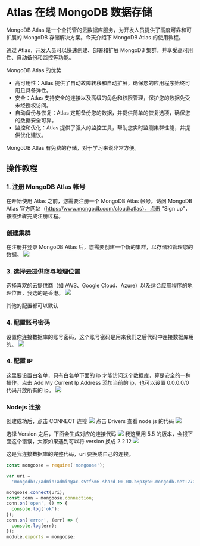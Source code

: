 # Atlas 在线 MongoDB 数据存储

MongoDB Atlas 是一个全托管的云数据库服务，为开发人员提供了高度可靠和可扩展的 MongoDB 存储解决方案。今天介绍下 MongoDB Atlas 的使用教程。

通过 Atlas，开发人员可以快速创建、部署和扩展 MongoDB 集群，并享受高可用性、自动备份和监控等功能。

MongoDB Atlas 的优势

- 高可用性：Atlas 提供了自动故障转移和自动扩展，确保您的应用程序始终可用且具备弹性。
- 安全：Atlas 支持安全的连接以及高级的角色和权限管理，保护您的数据免受未经授权访问。
- 自动备份与恢复：Atlas 定期备份您的数据，并提供简单的恢复选项，确保您的数据安全可靠。
- 监控和优化：Atlas 提供了强大的监控工具，帮助您实时监测集群性能，并提供优化建议。

MongoDB Atlas 有免费的存储，对于学习来说非常方便。

## 操作教程

### 1. 注册 MongoDB Atlas 帐号

在开始使用 Atlas 之前，您需要注册一个 MongoDB Atlas 帐号。访问 MongoDB Atlas 官方网站（https://www.mongodb.com/cloud/atlas），点击 "Sign up"，按照步骤完成注册过程。

### 创建集群

在注册并登录 MongoDB Atlas 后，您需要创建一个新的集群，以存储和管理您的数据。
![](./assets/1.png)

### 3. 选择云提供商与地理位置

选择喜欢的云提供商（如 AWS、Google Cloud、Azure）以及适合应用程序的地理位置，我选的是香港。
![](./assets/2.png)

其他的配置都可以默认

### 4. 配置账号密码

设置你连接数据库的账号密码，这个账号密码是用来我们之后代码中连接数据库用的。
![](./assets/3.png)

### 4. 配置 IP

这里要设置白名单，只有白名单下面的 ip 才能访问这个数据库，算是安全的一种操作。点击 Add My Current Ip Address 添加当前的 ip，也可以设置 0.0.0.0/0 代码开放所有的 ip。
![](./assets/4.png)

### Nodejs 连接

创建成功后，点击 CONNECT 连接
![](./assets/5.png)
点击 Drivers 查看 node.js 的代码
![](./assets/5-1.png)

选择 Version 之后，下面会生成对应的连接代码
![](./assets/7.png)
我这里用 5.5 的版本，会报下面这个错误，大家如果遇到可以将 version 换成 2.2.12
![](./assets/8.png)

这是我连接数据库的完整代码，uri 要换成自己的连接。

```js
const mongoose = require('mongoose');

var uri =
  'mongodb://admin:admin@ac-s5tf5m6-shard-00-00.b8p3ya0.mongodb.net:27017,ac-s5tf5m6-shard-00-01.b8p3ya0.mongodb.net:27017,ac-s5tf5m6-shard-00-02.b8p3ya0.mongodb.net:27017/?ssl=true&replicaSet=atlas-lcywbk-shard-0&authSource=admin&retryWrites=true&w=majority';

mongoose.connect(uri);
const conn = mongoose.connection;
conn.on('open', () => {
  console.log('ok');
});
conn.on('error', (err) => {
  console.log(err);
});
module.exports = mongoose;
```
